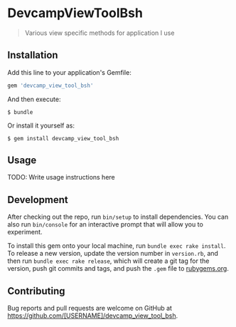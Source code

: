 # DevcampViewToolBsh

> Various view specific methods for application I use

## Installation

Add this line to your application's Gemfile:

```ruby
gem 'devcamp_view_tool_bsh'
```

And then execute:

    $ bundle

Or install it yourself as:

    $ gem install devcamp_view_tool_bsh

## Usage

TODO: Write usage instructions here

## Development

After checking out the repo, run `bin/setup` to install dependencies. You can also run `bin/console` for an interactive prompt that will allow you to experiment.

To install this gem onto your local machine, run `bundle exec rake install`. To release a new version, update the version number in `version.rb`, and then run `bundle exec rake release`, which will create a git tag for the version, push git commits and tags, and push the `.gem` file to [rubygems.org](https://rubygems.org).

## Contributing

Bug reports and pull requests are welcome on GitHub at https://github.com/[USERNAME]/devcamp_view_tool_bsh.
